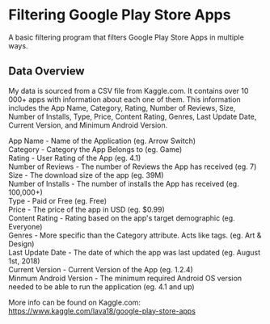# Filtering Google Play Store Apps

A basic filtering program that filters Google Play Store Apps in multiple ways.

## Data Overview

My data is sourced from a CSV file from Kaggle.com. It contains over 10 000+ apps with information about each one of them. This information includes the App Name, Category, Rating, Number of Reviews, Size, Number of Installs, Type, Price, Content Rating, Genres, Last Update Date, Current Version, and Minimum Android Version.

App Name - Name of the Application (eg. Arrow Switch)  
Category - Category the App Belongs to (eg. Game)  
Rating - User Rating of the App (eg. 4.1)  
Number of Reviews - The number of Reviews the App has received (eg. 7)  
Size - The download size of the app (eg. 39M)  
Number of Installs - The number of installs the App has received (eg. 100,000+)  
Type - Paid or Free (eg. Free)  
Price - The price of the app in USD (eg. $0.99)  
Content Rating - Rating based on the app's target demographic (eg. Everyone)  
Genres - More specific than the Category attribute. Acts like tags. (eg. Art & Design)  
Last Update Date - The date of which the app was last updated (eg. August 1st, 2018)  
Current Version - Current Version of the App (eg. 1.2.4)  
Minmum Android Version - The minimum required Android OS version needed to be able to run the application (eg. 4.1 and up)  

More info can be found on Kaggle.com: https://www.kaggle.com/lava18/google-play-store-apps
